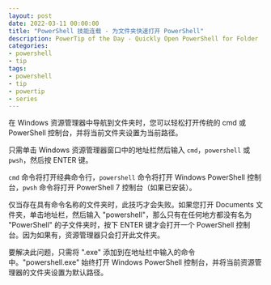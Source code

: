 ```yaml
---
layout: post
date: 2022-03-11 00:00:00
title: "PowerShell 技能连载 - 为文件夹快速打开 PowerShell"
description: PowerTip of the Day - Quickly Open PowerShell for Folder
categories:
- powershell
- tip
tags:
- powershell
- tip
- powertip
- series
---
```

在 Windows 资源管理器中导航到文件夹时，您可以轻松打开传统的 cmd 或 PowerShell 控制台，并将当前文件夹设置为当前路径。

只需单击 Windows 资源管理器窗口中的地址栏然后输入 `cmd`，`powershell` 或 `pwsh`，然后按 ENTER 键。

`cmd` 命令将打开经典命令行，`powershell` 命令将打开 Windows PowerShell 控制台，`pwsh` 命令将打开 PowerShell 7 控制台（如果已安装）。

仅当存在具有命令名称的文件夹时，此技巧才会失败。如果您打开 Documents 文件夹，单击地址栏，然后输入 "powershell"，那么只有在任何地方都没有名为 "PowerShell" 的子文件夹时，按下 ENTER 键才会打开一个 PowerShell 控制台。因为如果有，资源管理器只会打开此文件夹。

要解决此问题，只需将 ".exe" 添加到在地址栏中输入的命令中。"powershell.exe" 始终打开 Windows PowerShell 控制台，并将当前资源管理器的文件夹设置为默认路径。

<!--本文国际来源：[Quickly Open PowerShell for Folder](https://community.idera.com/database-tools/powershell/powertips/b/tips/posts/quickly-open-powershell-for-folder)-->

